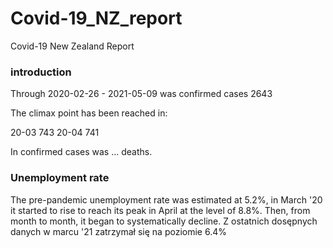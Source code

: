 # Covid-19_NZ_report
Covid-19 New Zealand Report

### introduction
Through 2020-02-26 - 2021-05-09 
was confirmed cases 2643

The climax point has been reached in:

20-03    743
20-04    741


In confirmed cases was ... deaths.

### Unemployment rate
The pre-pandemic unemployment rate was estimated at 5.2%, 
in March '20 it started to rise to reach its peak in April at the level of 8.8%.
Then, from month to month, it began to systematically decline.
Z ostatnich dosępnych danych w marcu '21 zatrzymał się na poziomie 6.4%
